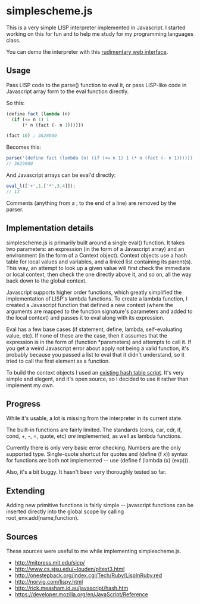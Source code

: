 simplescheme.js
===============

This is a very simple LISP interpreter implemented in Javascript. I started working on this for fun and to help me study for my programming languages class.

You can demo the interpreter with this [rudimentary web interface](http://gaia.ecs.csus.edu/~vollmerm/simplescheme.js/).

Usage
-----

Pass LISP code to the parse() function to eval it, or pass LISP-like code in Javascript array form to the eval function directly.

So this:

```scheme
(define fact (lambda (n)
  (if (<= n 1) 1
      (* n (fact (- n 1))))))

(fact 10) ; 3628800
```

Becomes this:

```javascript
parse('(define fact (lambda (n) (if (<= n 1) 1 (* n (fact (- n 1))))))(fact 10)');
// 3629900
```

And Javascript arrays can be eval'd directly:

```javascript
eval_l(['+',1,['*',3,4]]);
// 13
```

Comments (anything from a ; to the end of a line) are removed by the parser.

Implementation details
----------------------

simplescheme.js is primarily built around a single eval() function. It takes two parameters: an expression (in the form of a Javascript array) and an environment (in the form of a Context object). Context objects use a hash table for local values and variables, and a linked list containing its parent(s). This way, an attempt to look up a given value will first check the immediate or local context, then check the one directly above it, and so on, all the way back down to the global context.

Javascript supports higher order functions, which greatly simplified the implementation of LISP's lambda functions. To create a lambda function, I created a Javascript function that defined a new context (where the arguments are mapped to the function signature's parameters and added to the local context) and passes it to eval along with its expression.

Eval has a few base cases (if statement, define, lambda, self-evaluating value, etc). If none of these are the case, then it assumes that the expression is in the form of (function *parameters) and attempts to call it. If you get a weird Javascript error about apply not being a valid function, it's probably because you passed a list to eval that it didn't understand, so it tried to call the first element as a function.

To build the context objects I used an [existing hash table script](http://rick.measham.id.au/javascript/hash.htm). It's very simple and elegent, and it's open source, so I decided to use it rather than implement my own.

Progress
--------

While it's usable, a lot is missing from the interpreter in its current state. 

The built-in functions are fairly limited. The standards (cons, car, cdr, if, cond, +, -, =, quote, etc) _are_ implemented, as well as lambda functions.

Currently there is only very basic error checking. Numbers are the only supported type. Single-quote shortcut for quotes and (define (f x)) syntax for functions are both not implemented -- use (define f (lambda (x) (exp))).

Also, it's a bit buggy. It hasn't been very thoroughly tested so far.

Extending
---------

Adding new primitive functions is fairly simple -- javascript functions can be inserted directly into the global scope by calling root_env.add(name,function).

Sources
-------

These sources were useful to me while implementing simplescheme.js.

 * http://mitpress.mit.edu/sicp/
 * http://www.cs.sjsu.edu/~louden/pltext3.html
 * http://onestepback.org/index.cgi/Tech/Ruby/LispInRuby.red
 * http://norvig.com/lispy.html
 * http://rick.measham.id.au/javascript/hash.htm
 * https://developer.mozilla.org/en/JavaScript/Reference
